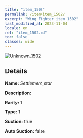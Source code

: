 ```yaml
---
title: "item_1502"
permalink: /item/item_1502/
excerpt: "Wing Fighter item_1502"
last_modified_at: 2023-11-04
locale: en
ref: "item_1502.md"
toc: false
classes: wide
---
```



 ![Unknown_1502](/images/item/Settlement_star_p.png)



## Details

 **Name:** *Settlement_star* 

 **Description:** 

 **Rarity:** 1 

 **Type:** 1 

 **Suction:** true 

 **Auto Suction:** false 


